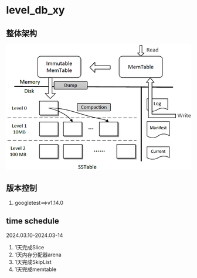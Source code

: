 # level_db_xy
## 整体架构
![Alt text](img/image.png)
## 版本控制
1. googletest==>v1.14.0
## time schedule
2024.03.10-2024.03-14
1. 1天完成Slice
2. 1天内存分配器arena
3. 1天完成SkipList
4. 1天完成memtable
